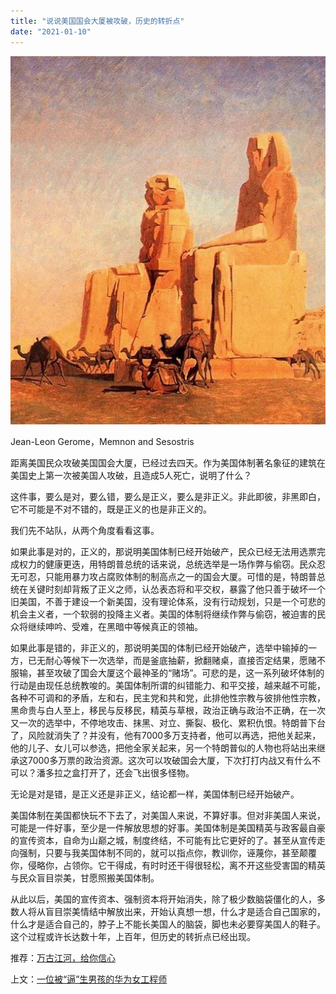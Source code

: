 ```yaml
---
title: "说说美国国会大厦被攻破，历史的转折点"
date: "2021-01-10"
---
```


![连岳文章](images/连岳文章picture-10.jpg)

Jean-Leon Gerome，Memnon and Sesostris

  

距离美国民众攻破美国国会大厦，已经过去四天。作为美国体制著名象征的建筑在美国史上第一次被美国人攻破，且造成5人死亡，说明了什么？

  

这件事，要么是对，要么错，要么是正义，要么是非正义。非此即彼，非黑即白，它不可能是不对不错的，既是正义的也是非正义的。

  

我们先不站队，从两个角度看看这事。

  

如果此事是对的，正义的，那说明美国体制已经开始破产，民众已经无法用选票完成权力的健康更迭，用特朗普总统的话来说，总统选举是一场作弊与偷窃。民众忍无可忍，只能用暴力攻占腐败体制的制高点之一的国会大厦。可惜的是，特朗普总统在关键时刻却背叛了正义之师，认怂表态将和平交权，暴露了他只善于破坏一个旧美国，不善于建设一个新美国，没有理论体系，没有行动规划，只是一个可悲的机会主义者，一个软弱的投降主义者。美国的体制将继续作弊与偷窃，被迫害的民众将继续呻吟、受难，在黑暗中等候真正的领袖。

  

如果此事是错的，非正义的，那说明美国的体制已经开始破产，选举中输掉的一方，已无耐心等候下一次选举，而是釜底抽薪，掀翻赌桌，直接否定结果，愿赌不服输，甚至攻破了国会大厦这个最神圣的“赌场”。可悲的是，这一系列破坏体制的行动是由现任总统教唆的。美国体制所谓的纠错能力、和平交接，越来越不可能，各种不可调和的矛盾，左和右，民主党和共和党，此排他性宗教与彼排他性宗教，黑命贵与白人至上，移民与反移民，精英与草根，政治正确与政治不正确，在一次又一次的选举中，不停地攻击、抹黑、对立、撕裂、极化、累积仇恨。特朗普下台了，风险就消失了？并没有，他有7000多万支持者，他可以再选，把他关起来，他的儿子、女儿可以参选，把他全家关起来，另一个特朗普似的人物也将站出来继承这7000多万票的政治资源。这次可以攻破国会大厦，下次打打内战又有什么不可以？潘多拉之盒打开了，还会飞出很多怪物。

  

无论是对是错，是正义还是非正义，结论都一样，美国体制已经开始破产。

  

美国体制在美国都快玩不下去了，对美国人来说，不算好事。但对非美国人来说，可能是一件好事，至少是一件解放思想的好事。美国体制是美国精英与政客最自豪的宣传资本，自命为山巅之城，制度终结，不可能有比它更好的了。甚至从宣传走向强制，只要与我美国体制不同的，就可以指点你，教训你，诬蔑你，甚至颠覆你，侵略你，占领你。它干得成，有时时还干得很轻松，离不开这些受害国的精英与民众盲目崇美，甘愿照搬美国体制。

  

从此以后，美国的宣传资本、强制资本将开始消失，除了极少数脑袋僵化的人，多数人将从盲目崇美情结中解放出来，开始认真想一想，什么才是适合自己国家的，什么才是适合自己的，脖子上不能长美国人的脑袋，脚也未必要穿美国人的鞋子。这个过程或许长达数十年，上百年，但历史的转折点已经出现。

  

推荐：[万古江河，给你信心](http://mp.weixin.qq.com/s?__biz=MjM5NDU0Mjk2MQ==&mid=2651648768&idx=1&sn=56ee1486cb6fd9299f03cb8c0404e852&chksm=bd7e771e8a09fe0877a0774b3b379a75133eb9ca8988d437076b2d95786763b718ccf4c25855&scene=21#wechat_redirect)  

上文：[一位被“逼”生男孩的华为女工程师](http://mp.weixin.qq.com/s?__biz=MjM5NDU0Mjk2MQ==&mid=2651673012&idx=1&sn=e8f8c002c75fa4dcbfc0d638d8919da5&chksm=bd7fd5aa8a085cbcbc0fee2a5e0706dfcae2f75364264a178fa02ad77dd1f12624980f6ec4dc&scene=21#wechat_redirect)
